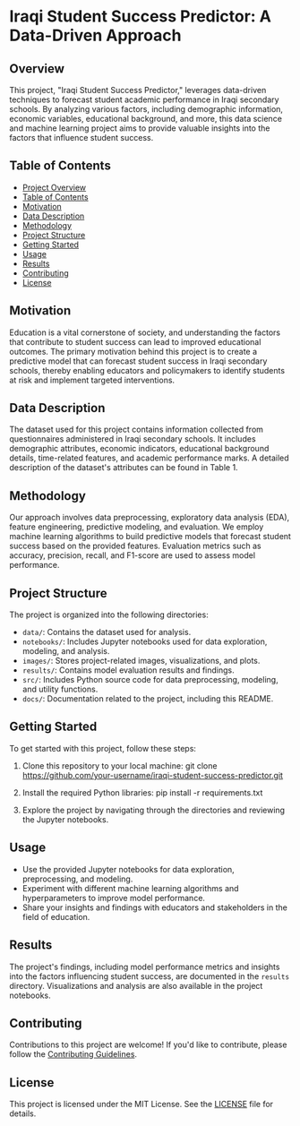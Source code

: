 # Iraqi Student Success Predictor: A Data-Driven Approach

## Overview
This project, "Iraqi Student Success Predictor," leverages data-driven techniques to forecast student academic performance in Iraqi secondary schools. By analyzing various factors, including demographic information, economic variables, educational background, and more, this data science and machine learning project aims to provide valuable insights into the factors that influence student success.

## Table of Contents
- [Project Overview](#iraqi-student-success-predictor-a-data-driven-approach)
- [Table of Contents](#table-of-contents)
- [Motivation](#motivation)
- [Data Description](#data-description)
- [Methodology](#methodology)
- [Project Structure](#project-structure)
- [Getting Started](#getting-started)
- [Usage](#usage)
- [Results](#results)
- [Contributing](#contributing)
- [License](#license)

## Motivation
Education is a vital cornerstone of society, and understanding the factors that contribute to student success can lead to improved educational outcomes. The primary motivation behind this project is to create a predictive model that can forecast student success in Iraqi secondary schools, thereby enabling educators and policymakers to identify students at risk and implement targeted interventions.

## Data Description
The dataset used for this project contains information collected from questionnaires administered in Iraqi secondary schools. It includes demographic attributes, economic indicators, educational background details, time-related features, and academic performance marks. A detailed description of the dataset's attributes can be found in Table 1.

## Methodology
Our approach involves data preprocessing, exploratory data analysis (EDA), feature engineering, predictive modeling, and evaluation. We employ machine learning algorithms to build predictive models that forecast student success based on the provided features. Evaluation metrics such as accuracy, precision, recall, and F1-score are used to assess model performance.

## Project Structure
The project is organized into the following directories:
- `data/`: Contains the dataset used for analysis.
- `notebooks/`: Includes Jupyter notebooks used for data exploration, modeling, and analysis.
- `images/`: Stores project-related images, visualizations, and plots.
- `results/`: Contains model evaluation results and findings.
- `src/`: Includes Python source code for data preprocessing, modeling, and utility functions.
- `docs/`: Documentation related to the project, including this README.
## Getting Started

To get started with this project, follow these steps:

1. Clone this repository to your local machine:
git clone https://github.com/your-username/iraqi-student-success-predictor.git



2. Install the required Python libraries:
pip install -r requirements.txt



3. Explore the project by navigating through the directories and reviewing the Jupyter notebooks.

## Usage

- Use the provided Jupyter notebooks for data exploration, preprocessing, and modeling.
- Experiment with different machine learning algorithms and hyperparameters to improve model performance.
- Share your insights and findings with educators and stakeholders in the field of education.

## Results

The project's findings, including model performance metrics and insights into the factors influencing student success, are documented in the `results` directory. Visualizations and analysis are also available in the project notebooks.

## Contributing

Contributions to this project are welcome! If you'd like to contribute, please follow the [Contributing Guidelines](CONTRIBUTING.md).

## License

This project is licensed under the MIT License. See the [LICENSE](LICENSE) file for details.
